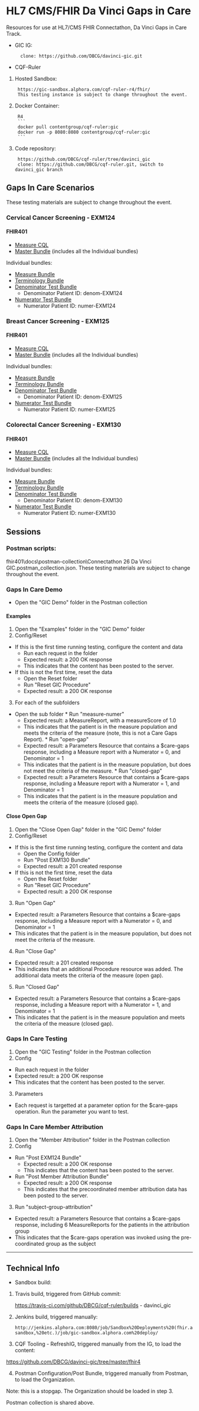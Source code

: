 # HL7 CMS/FHIR Da Vinci Gaps in Care

Resources for use at HL7/CMS FHIR Connectathon, Da Vinci Gaps in Care Track.


* GIC IG:
    
        clone: https://github.com/DBCG/davinci-gic.git

* CQF-Ruler

1. Hosted Sandbox:

        https://gic-sandbox.alphora.com/cqf-ruler-r4/fhir/
        This testing instance is subject to change throughout the event.

2. Docker Container:

        R4
        ```
        docker pull contentgroup/cqf-ruler:gic
        docker run -p 8080:8080 contentgroup/cqf-ruler:gic
        ```
3. Code repository:
        
        https://github.com/DBCG/cqf-ruler/tree/davinci_gic
        clone: https://github.com/DBCG/cqf-ruler.git, switch to davinci_gic branch
        
   
## Gaps In Care Scenarios
These testing materials are subject to change throughout the event.

### Cervical Cancer Screening - EXM124

#### FHIR401

* [Measure CQL](fhir401/input/pagecontent/cql/EXM124-8.2.000.cql)
* [Master Bundle](fhir401/bundles/EXM124-8.2.000/EXM124-8.2.000-bundle.json)  (includes all the Individual bundles)

Individual bundles:
* [Measure Bundle](fhir401/bundles/EXM124-8.2.000/EXM124-8.2.000-files/measure-EXM124-8.2.000.json)
* [Terminology Bundle](fhir401/bundles/EXM124-8.2.000/EXM124-8.2.000-files/valuesets-EXM124-8.2.000-bundle.json)
* [Denominator Test Bundle](fhir401/bundles/EXM124-8.2.000/EXM124-8.2.000-files/tests-denom-EXM124-bundle.json)
    * Denominator Patient ID: denom-EXM124
* [Numerator Test Bundle](fhir401/bundles/EXM124-8.2.000/EXM124-8.2.000-files/tests-numer-EXM124-bundle.json)
    * Numerator Patient ID: numer-EXM124



### Breast Cancer Screening - EXM125

#### FHIR401

* [Measure CQL](fhir401/input/pagecontent/cql/EXM125-7.3.000.cql)
* [Master Bundle](fhir401/bundles/EXM125-7.3.000/EXM125-7.3.000-bundle.json)  (includes all the Individual bundles)

Individual bundles:
* [Measure Bundle](fhir401/bundles/EXM125-7.3.000/EXM125-7.3.000-files/measure-EXM125-7.3.000.json)
* [Terminology Bundle](fhir401/bundles/EXM125-7.3.000/EXM125-7.3.000-files/valuesets-EXM125-7.3.000-bundle.json)
* [Denominator Test Bundle](fhir401/bundles/EXM125-7.3.000/EXM125-7.3.000-files/tests-denom-EXM125-bundle.json)
    * Denominator Patient ID: denom-EXM125
* [Numerator Test Bundle](fhir401/bundles/EXM125-7.3.000/EXM125-7.3.000-files/tests-numer-EXM125-bundle.json)
    * Numerator Patient ID: numer-EXM125
    


### Colorectal Cancer Screening - EXM130

#### FHIR401

* [Measure CQL](fhir401/input/pagecontent/cql/EXM130-7.3.000.cql)
* [Master Bundle](fhir401/bundles/EXM130-7.3.000/EXM130-7.3.000-bundle.json)  (includes all the Individual bundles)

Individual bundles:
* [Measure Bundle](fhir401/bundles/EXM130-7.3.000/EXM130-7.3.000-files/measure-EXM130-7.3.000.json)
* [Terminology Bundle](fhir401/bundles/EXM130-7.3.000/EXM130-7.3.000-files/valuesets-EXM130-7.3.000-bundle.json)
* [Denominator Test Bundle](fhir401/bundles/EXM130-7.3.000/EXM130-7.3.000-files/tests-denom-EXM130-bundle.json)
    * Denominator Patient ID: denom-EXM130
* [Numerator Test Bundle](fhir401/bundles/EXM130-7.3.000/EXM130-7.3.000-files/tests-numer-EXM130-bundle.json)
    * Numerator Patient ID: numer-EXM130


## Sessions

### Postman scripts:

fhir401\docs\postman-collection\Connectathon 26 Da Vinci GIC.postman_collection.json.
These testing materials are subject to change throughout the event.

### Gaps In Care Demo

 * Open the "GIC Demo" folder in the Postman collection
 
 #### Examples
  1. Open the "Examples" folder in the "GIC Demo" folder
  2. Config/Reset
   * If this is the first time running testing, configure the content and data
      * Run each request in the folder
       * Expected result: a 200 OK response
       * This indicates that the content has been posted to the server.   
   * If this is not the first time, reset the data
      * Open the Reset folder
      * Run "Reset GIC Procedure"
      * Expected result: a 200 OK response
  3. For each of the subfolders 
   * Open the sub folder
    * Run "measure-numer"
     * Expected result: a MeasureReport, with a measureScore of 1.0
     * This indicates that the patient is in the measure population and meets the criteria of the measure (note, this is not a Care Gaps Report).
    * Run "open-gap"
     * Expected result: a Parameters Resource that contains a $care-gaps response, including a Measure report with a Numerator = 0, and Denominator = 1
     * This indicates that the patient is in the measure population, but does not meet the criteria of the measure.
    * Run "closed-gap"
     * Expected result: a Parameters Resource that contains a $care-gaps response, including a Measure report with a Numerator = 1, and Denominator = 1
     * This indicates that the patient is in the measure population and meets the criteria of the measure (closed gap).
      
 #### Close Open Gap
 1. Open the "Close Open Gap" folder in the "GIC Demo" folder
 2. Config/Reset
   * If this is the first time running testing, configure the content and data
      * Open the Config folder
      * Run "Post EXM130 Bundle"
      * Expected result: a 201 created response
   * If this is not the first time, reset the data
      * Open the Reset folder
      * Run "Reset GIC Procedure"
      * Expected result: a 200 OK response
 3. Run "Open Gap"
   * Expected result: a Parameters Resource that contains a $care-gaps response, including a Measure report with a Numerator = 0, and Denominator = 1
   * This indicates that the patient is in the measure population, but does not meet the criteria of the measure.
 4.  Run "Close Gap"
   * Expected result: a 201 created response
   * This indicates that an additional Procedure resource was added.  The additional data meets the criteria of the measure (open gap).
 5. Run "Closed Gap"
   * Expected result: a Parameters Resource that contains a $care-gaps response, including a Measure report with a Numerator = 1, and Denominator = 1
   * This indicates that the patient is in the measure population and meets the criteria of the measure (closed gap).
   
### Gaps In Care Testing

 1. Open the "GIC Testing" folder in the Postman collection
 2. Config
  * Run each request in the folder
   * Expected result: a 200 OK response
   * This indicates that the content has been posted to the server. 
 3. Parameters
   * Each request is targetted at a parameter option for the $care-gaps operation.  Run the parameter you want to test.

### Gaps In Care Member Attribution

 1. Open the "Member Attribution" folder in the Postman collection
 2. Config
   * Run "Post EXM124 Bundle"
      * Expected result: a 200 OK response
      * This indicates that the content has been posted to the server.
   * Run "Post Member Attribution Bundle"
      * Expected result: a 200 OK response
      * This indicates that the precoordinated member attribution data has been posted to the server.
 3. Run "subject-group-attribution"
   * Expected result: a Parameters Resource that contains a $care-gaps response, including 6 MeasureReports for the patients in the attribution group
   * This indicates that the $care-gaps operation was invoked using the pre-coordinated group as the subject
   
---
## Technical Info
* Sandbox build: 
1.  Travis build, triggered from GitHub commit:

    https://travis-ci.com/github/DBCG/cqf-ruler/builds - davinci_gic

2.  Jenkins build, triggered manually:

        http://jenkins.alphora.com:8080/job/Sandbox%20Deployments%20(fhir.alphora.com,%20cqm-sandbox,%20etc.)/job/gic-sandbox.alphora.com%20deploy/

3.  CQF Tooling - RefreshIG, triggered manually from the IG, to load the content:

https://github.com/DBCG/davinci-gic/tree/master/fhir4

4. Postman Configuration/Post Bundle, triggered manually from Postman, to load the Organization. 

Note: this is a stopgap.  The Organization should be loaded in step 3.

Postman collection is shared above.
